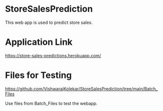 # StoreSalesPrediction
This web app is used to predict store sales.
# Application Link
https://store-sales-predictions.herokuapp.com/
# Files for Testing
https://github.com/VishwarajKolekar/StoreSalesPrediction/tree/main/Batch_Files 

Use files from Batch_Files to test the webapp.
